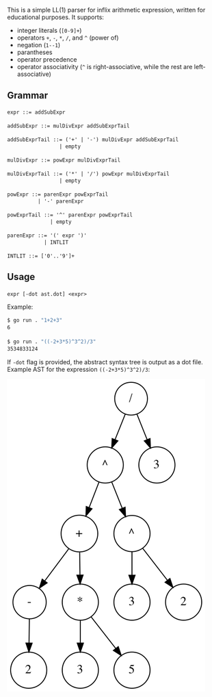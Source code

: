This is a simple LL(1) parser for inflix arithmetic expression, written for educational purposes. It supports:

- integer literals (`[0-9]+`)
- operators `+`, `-`, `*`, `/`, and `^` (power of)
- negation (`1--1`)
- parantheses
- operator precedence
- operator associativity (`^` is right-associative, while the rest are left-associative)

## Grammar

```
expr ::= addSubExpr

addSubExpr ::= mulDivExpr addSubExprTail

addSubExprTail ::= ('+' | '-') mulDivExpr addSubExprTail
                 | empty

mulDivExpr ::= powExpr mulDivExprTail

mulDivExprTail ::= ('*' | '/') powExpr mulDivExprTail
                 | empty

powExpr ::= parenExpr powExprTail
          | '-' parenExpr

powExprTail ::= '^' parenExpr powExprTail
              | empty

parenExpr ::= '(' expr ')'
            | INTLIT

INTLIT ::= ['0'..'9']+
```

## Usage

`expr [-dot ast.dot] <expr>`

Example:

```sh
$ go run . "1+2+3"
6

$ go run . "((-2+3*5)^3^2)/3"
3534833124
```

If `-dot` flag is provided, the abstract syntax tree is output as a dot file. Example AST for the expression `((-2+3*5)^3^2)/3`:

<img src="ast.png" />
